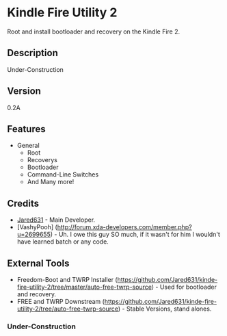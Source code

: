 # Kindle Fire Utility 2
Root and install bootloader and recovery on the Kindle Fire 2.

## Description
Under-Construction

## Version
0.2A

## Features
- General
    * Root
	* Recoverys
	* Bootloader
	* Command-Line Switches
	* And Many more!
	
## Credits
* [Jared631](https://github.com/Jared631) - Main Developer.
* [VashyPooh] (http://forum.xda-developers.com/member.php?u=2699655) - Uh. I owe this guy SO much, if it wasn't for him I wouldn't have learned batch or any code.
 
## External Tools
* Freedom-Boot and TWRP Installer (https://github.com/Jared631/kinde-fire-utility-2/tree/master/auto-free-twrp-source) - Used for bootloader and recovery.
* FREE and TWRP Downstream (https://github.com/Jared631/kinde-fire-utility-2/tree/auto-free-twrp-source) - Stable Versions, stand alones.
	
### Under-Construction